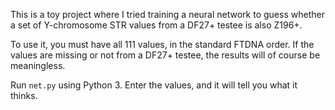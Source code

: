 This is a toy project where I tried training a neural network to
guess whether a set of Y-chromosome STR values from a DF27+ testee
is also Z196+.

To use it, you must have all 111 values, in the standard FTDNA order.
If the values are missing or not from a DF27+ testee, the results
will of course be meaningless.

Run `net.py` using Python 3.  Enter the values, and it will tell you
what it thinks.

